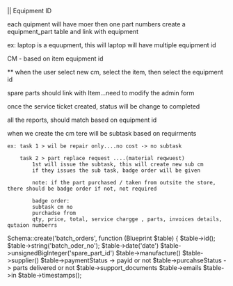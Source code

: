 || Equipment ID

each quipment will have moer then one part numbers
    create a equipment_part table and link with equipment

ex: laptop is a equupment, this will laptop will have multiple equipment id

CM - based on item equipment id 

** when the user select new cm,  select the item, then select the equipment id


spare parts should link with Item...need to modify the admin form


once the service ticket created, status will be change to completed

all the reports, should match based on equipment id

when we create the cm
    tere will be subtask based on requirments

    ex: task 1 > wil be repair only....no cost -> no subtask

        task 2 > part replace request ....(material reqwuest)
            1st will issue the subtask, this will create new sub cm
            if they issues the sub task, badge order will be given

            note: if the part purchased / taken from outsite the store, there should be badge order if not, not required

            badge order:
            subtask cm no
            purchadse from
            qty, price, total, service chargge , parts, invoices details, qutaion numberrs

 Schema::create('batch_orders', function (Blueprint $table) {
            $table->id();
            $table->string('batch_oder_no');
            $table->date('date')
            $table->unsignedBigInteger('spare_part_id')
            $table->manufacture()
            $table->supplier()
            $table->paymentStatus -> payid or not
            $table->purcahseStatus -> parts delivered or not
            $table->support_documents
            $table->emails
            $table->in
            $table->timestamps();



